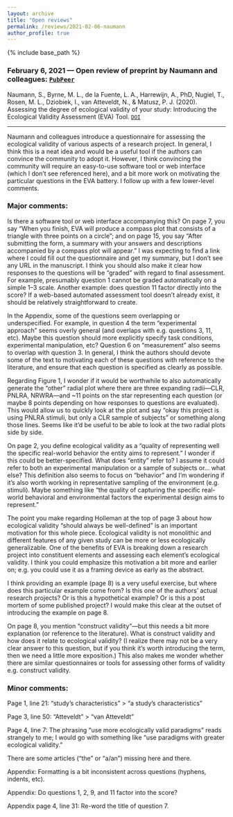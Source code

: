 ```yaml
---
layout: archive
title: "Open reviews"
permalink: /reviews/2021-02-06-naumann
author_profile: true
---
```


{% include base_path %}

### February 6, 2021 &mdash; Open review of preprint by Naumann and colleagues: [`PubPeer`](https://pubpeer.com/publications/5DD9F597038F312639D4FD3F39ECFE#1)
Naumann, S., Byrne, M. L., de la Fuente, L. A., Harrewijn, A., PhD, Nugiel, T., Rosen, M. L., Dziobiek, I., van Atteveldt, N., & Matusz, P. J. (2020). Assessing the degree of ecological validity of your study: Introducing the Ecological Validity Assessment (EVA) Tool. [`DOI`](https://doi.org/10.31234/osf.io/qb9tz)

---

Naumann and colleagues introduce a questionnaire for assessing the ecological validity of various aspects of a research project. In general, I think this is a neat idea and would be a useful tool if the authors can convince the community to adopt it. However, I think convincing the community will require an easy-to-use software tool or web interface (which I don’t see referenced here), and a bit more work on motivating the particular questions in the EVA battery. I follow up with a few lower-level comments.

### Major comments:

Is there a software tool or web interface accompanying this? On page 7, you say “When you finish, EVA will produce a compass plot that consists of a triangle with three points on a circle”; and on page 15, you say “After submitting the form, a summary with your answers and descriptions accompanied by a compass plot will appear.” I was expecting to find a link where I could fill out the questionnaire and get my summary, but I don’t see any URL in the manuscript. I think you should also make it clear how responses to the questions will be “graded” with regard to final assessment. For example, presumably question 1 cannot be graded automatically on a simple 1–3 scale. Another example: does question 11 factor directly into the score? If a web-based automated assessment tool doesn’t already exist, it should be relatively straightforward to create.

In the Appendix, some of the questions seem overlapping or underspecified. For example, in question 4 the term “experimental approach” seems overly general (and overlaps with e.g. questions 3, 11, etc). Maybe this question should more explicitly specify task conditions, experimental manipulation, etc? Question 6 on “measurement” also seems to overlap with question 3. In general, I think the authors should devote some of the text to motivating each of these questions with reference to the literature, and ensure that each question is specified as clearly as possible.

Regarding Figure 1, I wonder if it would be worthwhile to also automatically generate the “other” radial plot where there are three expanding radii—CLR, PNLRA, NRWRA—and ~11 points on the star representing each question (or maybe 8 points depending on how responses to questions are evaluated). This would allow us to quickly look at the plot and say “okay this project is using PNLRA stimuli, but only a CLR sample of subjects” or something along those lines. Seems like it’d be useful to be able to look at the two radial plots side by side.

On page 2, you define ecological validity as a “quality of representing well the specific real-world behavior the entity aims to represent.” I wonder if this could be better-specified. What does “entity” refer to? I assume it could refer to both an experimental manipulation or a sample of subjects or… what else? This definition also seems to focus on “behavior” and I’m wondering if it’s also worth working in representative sampling of the environment (e.g. stimuli). Maybe something like “the quality of capturing the specific real-world behavioral and environmental factors the experimental design aims to represent.”

The point you make regarding Holleman at the top of page 3 about how ecological validity “should always be well-defined” is an important motivation for this whole piece. Ecological validity is not monolithic and different features of any given study can be more or less ecologically generalizable. One of the benefits of EVA is breaking down a research project into constituent elements and assessing each element’s ecological validity. I think you could emphasize this motivation a bit more and earlier on; e.g. you could use it as a framing device as early as the abstract. 

I think providing an example (page 8) is a very useful exercise, but where does this particular example come from? Is this one of the authors’ actual research projects? Or is this a hypothetical example? Or is this a post mortem of some published project? I would make this clear at the outset of introducing the example on page 8.

On page 8, you mention “construct validity”—but this needs a bit more explanation (or reference to the literature). What is construct validity and how does it relate to ecological validity? (I realize there may not be a very clear answer to this question, but if you think it’s worth introducing the term, then we need a little more exposition.) This also makes me wonder whether there are similar questionnaires or tools for assessing other forms of validity e.g. construct validity.

### Minor comments:

Page 1, line 21: “study’s characteristics” > “a study’s characteristics”

Page 3, line 50: “Atteveldt” > “van Atteveldt”

Page 4, line 7: The phrasing “use more ecologically valid paradigms” reads strangely to me; I would go with something like “use paradigms with greater ecological validity.”

There are some articles (“the” or “a/an”) missing here and there.

Appendix: Formatting is a bit inconsistent across questions (hyphens, indents, etc).

Appendix: Do questions 1, 2, 9, and 11 factor into the score?

Appendix page 4, line 31: Re-word the title of question 7.
